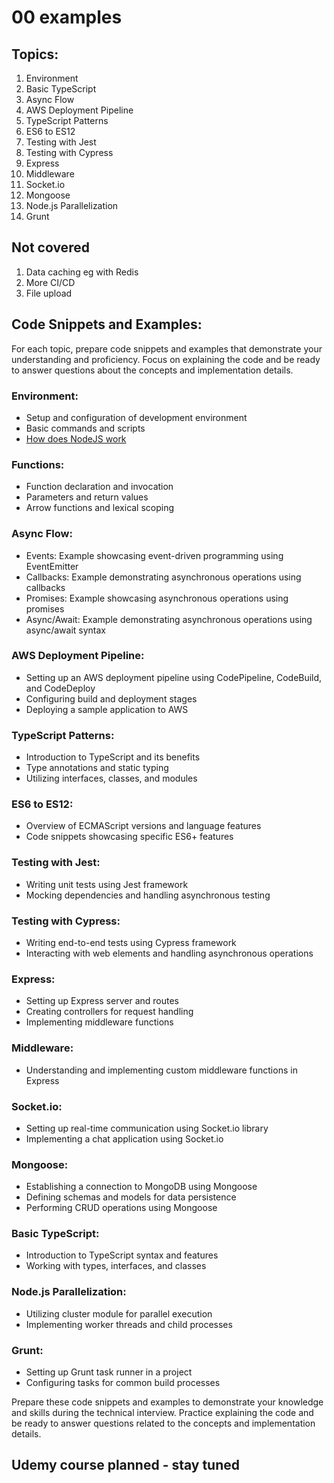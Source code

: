 # 00 examples

## Topics:

1. Environment
2. Basic TypeScript
3. Async Flow
4. AWS Deployment Pipeline
5. TypeScript Patterns
6. ES6 to ES12
7. Testing with Jest
8. Testing with Cypress
9. Express
10. Middleware
11. Socket.io
12. Mongoose
13. Node.js Parallelization
14. Grunt

## Not covered
1. Data caching eg with Redis
2. More CI/CD
3. File upload

## Code Snippets and Examples:

For each topic, prepare code snippets and examples that demonstrate your understanding and proficiency. Focus on explaining the code and be ready to answer questions about the concepts and implementation details.

### Environment:

- Setup and configuration of development environment
- Basic commands and scripts
-  [How does NodeJS work](https://chaudharypulkit93.medium.com/how-does-nodejs-work-beginner-to-advanced-event-loop-v8-engine-libuv-threadpool-bbe9b41b5bdd)


### Functions:

- Function declaration and invocation
- Parameters and return values
- Arrow functions and lexical scoping

### Async Flow:

- Events: Example showcasing event-driven programming using EventEmitter
- Callbacks: Example demonstrating asynchronous operations using callbacks
- Promises: Example showcasing asynchronous operations using promises
- Async/Await: Example demonstrating asynchronous operations using async/await syntax

### AWS Deployment Pipeline:

- Setting up an AWS deployment pipeline using CodePipeline, CodeBuild, and CodeDeploy
- Configuring build and deployment stages
- Deploying a sample application to AWS

### TypeScript Patterns:

- Introduction to TypeScript and its benefits
- Type annotations and static typing
- Utilizing interfaces, classes, and modules

### ES6 to ES12:

- Overview of ECMAScript versions and language features
- Code snippets showcasing specific ES6+ features

### Testing with Jest:

- Writing unit tests using Jest framework
- Mocking dependencies and handling asynchronous testing

### Testing with Cypress:

- Writing end-to-end tests using Cypress framework
- Interacting with web elements and handling asynchronous operations

### Express:

- Setting up Express server and routes
- Creating controllers for request handling
- Implementing middleware functions

### Middleware:

- Understanding and implementing custom middleware functions in Express

### Socket.io:

- Setting up real-time communication using Socket.io library
- Implementing a chat application using Socket.io

### Mongoose:

- Establishing a connection to MongoDB using Mongoose
- Defining schemas and models for data persistence
- Performing CRUD operations using Mongoose

### Basic TypeScript:

- Introduction to TypeScript syntax and features
- Working with types, interfaces, and classes

### Node.js Parallelization:

- Utilizing cluster module for parallel execution
- Implementing worker threads and child processes

### Grunt:

- Setting up Grunt task runner in a project
- Configuring tasks for common build processes

Prepare these code snippets and examples to demonstrate your knowledge and skills during the technical interview. Practice explaining the code and be ready to answer questions related to the concepts and implementation details.

## Udemy course planned - stay tuned


